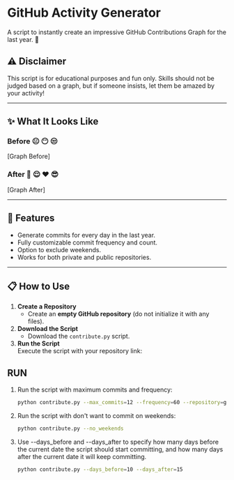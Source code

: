 # GitHub Activity Generator

A script to instantly create an impressive GitHub Contributions Graph for the last year. 🚀

## ⚠ Disclaimer
This script is for educational purposes and fun only. Skills should not be judged based on a graph, but if someone insists, let them be amazed by your activity!

---

## ✨ What It Looks Like

### Before 😐 😶 😒  
[Graph Before]

### After 💪 😌 ❤️ 😎  
[Graph After]

---

## 🚀 Features
- Generate commits for every day in the last year.
- Fully customizable commit frequency and count.
- Option to exclude weekends.
- Works for both private and public repositories.

---

## 📋 How to Use
1. **Create a Repository**  
   - Create an **empty GitHub repository** (do not initialize it with any files).  
2. **Download the Script**  
   - Download the `contribute.py` script.  
3. **Run the Script**  
   Execute the script with your repository link:  





## RUN

1. Run the script with maximum commits and frequency:
   ```bash
   python contribute.py --max_commits=12 --frequency=60 --repository=git@github.com:user/repo.git

2. Run the script with don't want to commit on weekends:
    ```bash
    python contribute.py --no_weekends

3. Use --days_before and --days_after to specify how many days before the current date the script should start committing, and how many days after the current date it will keep committing.
    ```bash
    python contribute.py --days_before=10 --days_after=15

